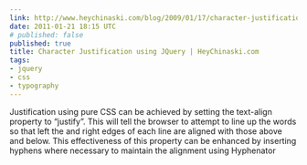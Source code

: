 ```yaml
---
link: http://www.heychinaski.com/blog/2009/01/17/character-justification-using-jquery/
date: 2011-01-21 18:15 UTC
# published: false
published: true
title: Character Justification using JQuery | HeyChinaski.com
tags:
- jquery
- css
- typography
---
```


Justification using pure CSS can be achieved by setting the text-align property to “justify”.  This will tell the browser to attempt to line up the words so that left the and right edges of each line are aligned with those above and below.  This effectiveness of this property can be enhanced by inserting hyphens where necessary to maintain the alignment using Hyphenator

